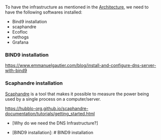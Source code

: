 To have the infrastructure as mentioned in the [Architecture](https://github.com/AFNIC/EcoDNS/edit/main/Prerequisites.md), we need to have the following softwares installed: 
 * Bind9 installation
 * scaphandre
 * Ecofloc
 * nethogs
 * Grafana

### BIND9 installation

https://www.emmanuelgautier.com/blog/install-and-configure-dns-server-with-bind9

### Scaphandre installation
[Scaphandre](https://github.com/hubblo-org/scaphandre) is a tool that makes it possible to measure the power being used by a single process on a computer/server.


https://hubblo-org.github.io/scaphandre-documentation/tutorials/getting_started.html



 * [Why do we need the DNS Infrastructure?]

 * [BIND9 installation]: # BIND9 installation
